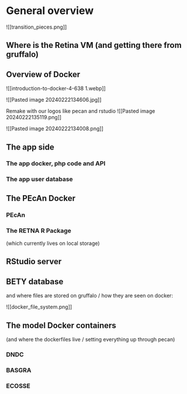 
# General overview

![[transition_pieces.png]]

## Where is the Retina VM (and getting there from gruffalo)
## Overview of Docker




![[introduction-to-docker-4-638 1.webp]]


![[Pasted image 20240222134606.jpg]]

Remake with our logos like pecan and rstudio
![[Pasted image 20240222135119.png]]


![[Pasted image 20240222134008.png]]


## The app side

### The app docker, php code and API
### The app user database

## The PEcAn Docker

### PEcAn 

### The RETNA R Package
(which currently lives on local storage)
## RStudio server

## BETY database

and where files are stored on gruffalo / how they are seen on docker:

![[docker_file_system.png]]
## The model Docker containers
(and where the dockerfiles live / setting everything up through pecan)
### DNDC

### BASGRA

### ECOSSE